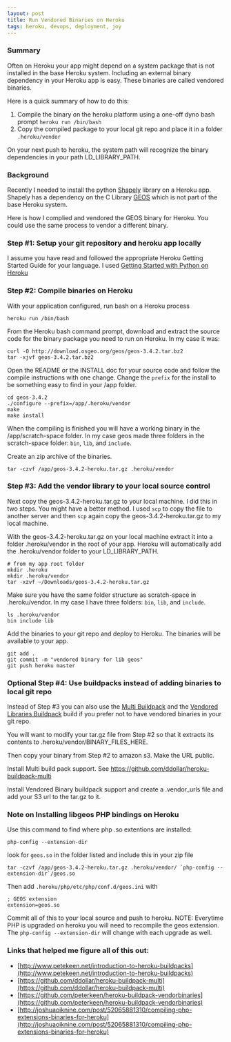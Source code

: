```yaml
---
layout: post
title: Run Vendored Binaries on Heroku
tags: heroku, devops, deployment, joy
---
```


### Summary 

Often on Heroku your app might depend on a system package that is not installed in the base Heroku system. Including an external binary dependency in your Heroku app is easy. These binaries are called vendored binaries. 

Here is a quick summary of how to do this:

1. Compile the binary on the heroku platform using a one-off dyno bash prompt ```heroku run /bin/bash```
1. Copy the compiled package to your local git repo and place it in a folder ```.heroku/vendor```

On your next push to heroku, the system path will recognize the binary dependencies in your path LD_LIBRARY_PATH.

### Background

Recently I needed to install the python [Shapely](https://pypi.python.org/pypi/Shapely) library on a Heroku app. Shapely has a dependency on the C Library [GEOS](http://trac.osgeo.org/geos/) which is not part of the base Heroku system. 

Here is how I complied and vendored the GEOS binary for Heroku. You could use the same process to vendor a different binary.


### Step #1: Setup your git repository and heroku app locally

I assume you have read and followed the appropriate Heroku Getting Started Guide for your language. I used [Getting Started with Python on Heroku](https://devcenter.heroku.com/articles/getting-started-with-python)


### Step #2: Compile binaries on Heroku

With your application configured, run bash on a Heroku process

    heroku run /bin/bash

From the Heroku bash command prompt, download and extract the source code for the binary package you need to run on Heroku. In my case it was:

    curl -O http://download.osgeo.org/geos/geos-3.4.2.tar.bz2
    tar -xjvf geos-3.4.2.tar.bz2


Open the README or the INSTALL doc for your source code and follow the compile instructions with one change. Change the `prefix` for the install to be something easy to find in your /app folder.

    cd geos-3.4.2
    ./configure --prefix=/app/.heroku/vendor
    make
    make install

When the compiling is finished you will have a working binary in the /app/scratch-space folder. In my case geos made three folders in the scratch-space folder: `bin`, `lib`, and `include`.

Create an zip archive of the binaries. 

    tar -czvf /app/geos-3.4.2-heroku.tar.gz .heroku/vendor

### Step #3: Add the vendor library to your local source control 

Next copy the geos-3.4.2-heroku.tar.gz to your local machine. I did this in two steps. You might have a better method. I used `scp` to copy the file to another server and then `scp` again copy the geos-3.4.2-heroku.tar.gz to my local machine. 

With the geos-3.4.2-heroku.tar.gz on your local machine extract it into a folder .heroku/vendor in the root of your app. Heroku will automatically add the .heroku/vendor folder to your LD_LIBRARY_PATH. 


    # from my app root folder
    mkdir .heroku
    mkdir .heroku/vendor
    tar -xzvf ~/Downloads/geos-3.4.2-heroku.tar.gz


Make sure you have the same folder structure as scratch-space in .heroku/vendor. In my case I have three folders: `bin`, `lib`, and `include`.

    ls .heroku/vendor
    bin include lib

Add the binaries to your git repo and deploy to Heroku. The binaries will be available to your app.

    git add .
    git commit -m "vendored binary for lib geos"
    git push heroku master

### Optional Step #4: Use buildpacks instead of adding binaries to local git repo

Instead of Step #3 you can also use the [Multi Buildpack](https://github.com/ddollar/heroku-buildpack-multi) and the [Vendored Libraries Buildpack](https://github.com/peterkeen/heroku-buildpack-vendorbinaries) build if you prefer not to have vendored binaries in your git repo. 

You will want to modify your tar.gz file from Step #2 so that it extracts its contents to .heroku/vendor/BINARY_FILES_HERE. 

Then copy your binary from Step #2 to amazon s3. Make the URL public. 

Install Multi build pack support. See https://github.com/ddollar/heroku-buildpack-multi

Install Vendored Binary buildpack support and create a .vendor_urls file  and add your S3 url to the tar.gz to it. 

### Note on Installing libgeos PHP bindings on Heroku

Use this command to find where php .so extentions are installed:

    php-config --extension-dir

look for ```geos.so``` in the folder listed and include this in your zip file 

    tar -czvf /app/geos-3.4.2-heroku.tar.gz .heroku/vendor/ `php-config --extension-dir`/geos.so

Then add ```.heroku/php/etc/php/conf.d/geos.ini``` with

    ; GEOS extension
    extension=geos.so

Commit all of this to your local source and push to heroku. NOTE: Everytime PHP is upgraded on heroku you will need to recompile the geos extension. The ```php-config --extension-dir``` will change with each upgrade as well.

### Links that helped me figure all of this out:

* [http://www.petekeen.net/introduction-to-heroku-buildpacks](http://www.petekeen.net/introduction-to-heroku-buildpacks)
* [https://github.com/ddollar/heroku-buildpack-multi](https://github.com/ddollar/heroku-buildpack-multi)
* [https://github.com/peterkeen/heroku-buildpack-vendorbinaries](https://github.com/peterkeen/heroku-buildpack-vendorbinaries)
* [http://joshuaoiknine.com/post/52065881310/compiling-php-extensions-binaries-for-heroku](http://joshuaoiknine.com/post/52065881310/compiling-php-extensions-binaries-for-heroku)
